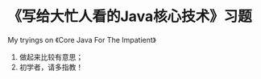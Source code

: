 # 《写给大忙人看的Java核心技术》习题
My tryings on 《Core Java For The Impatient》
<ol>
  <li> 做起来比较有意思；
  <li>初学者，请多指教！
<ol>
